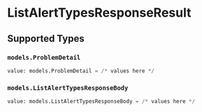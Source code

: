 # ListAlertTypesResponseResult


## Supported Types

### `models.ProblemDetail`

```python
value: models.ProblemDetail = /* values here */
```

### `models.ListAlertTypesResponseBody`

```python
value: models.ListAlertTypesResponseBody = /* values here */
```


